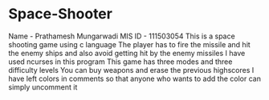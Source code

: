 # Space-Shooter
Name - Prathamesh Mungarwadi
MIS ID - 111503054
This is a space shooting game using c language
The player has to fire the missile and hit the enemy ships and also avoid getting hit by the enemy missiles
I have used ncurses in this program
This game has three modes and three difficulty levels
You can buy weapons and erase the previous highscores
I have left colors in comments so that anyone who wants to add the color can simply uncomment it

